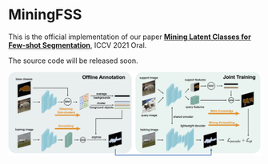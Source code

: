 # MiningFSS

This is the official implementation of our paper [**Mining Latent Classes for Few-shot Segmentation**](https://arxiv.org/abs/2103.15402), ICCV 2021 Oral.

The source code will be released soon.

<div align="center">
  <img src="pipeline.png"/>
</div>
